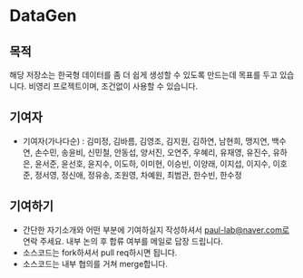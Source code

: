# DataGen
## 목적

해당 저장소는 한국형 데이터를 좀 더 쉽게 생성할 수 있도록 만드는데 목표를 두고 있습니다. 비영리 프로젝트이며, 조건없이 사용할 수 있습니다.

## 기여자

- 기여자(가나다순) : 김미정, 김바름, 김영조, 김지원, 김하연, 남현희, 맹지연, 백수연, 손수민, 송윤비, 신민철, 안동섭, 양서진, 오연주, 우혜리, 유재영, 유진수, 유하은, 윤서준, 윤선호, 윤지수, 이도하, 이미현, 이승빈, 이양래, 이지섭, 이지수, 이호준, 정서영, 정신애, 정유송, 조원영, 차예원, 최범관, 한수빈, 한수정

## 기여하기
- 간단한 자기소개와 어떤 부분에 기여하실지 작성하셔서 paul-lab@naver.com로 연락 주세요. 내부 논의 후 합류 여부를 메일로 답장 드립니다.
- 소스코드는 fork하셔서 pull req하시면 됩니다.
- 소스코드는 내부 협의를 거쳐 merge합니다.
